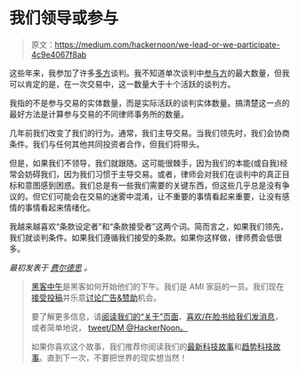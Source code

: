 # 我们领导或参与

> 原文：<https://medium.com/hackernoon/we-lead-or-we-participate-4c9e4067f8ab>

这些年来，我参加了许多[多方](https://hackernoon.com/tagged/multi-party)谈判。我不知道单次谈判中[参与方](https://hackernoon.com/tagged/participants)的最大数量，但我可以肯定的是，在一次交易中，这一数量大于十个活跃的谈判方。

我指的不是参与交易的实体数量，而是实际活跃的谈判实体数量。搞清楚这一点的最好方法是计算参与交易的不同律师事务所的数量。

几年前我们改变了我们的行为。通常，我们主导交易。当我们领先时，我们会协商条件。我们与任何其他共同投资者合作，但我们将带头。

但是，如果我们不领导，我们就跟随。这可能很棘手，因为我们的本能(或自我)经常会妨碍我们，因为我们习惯于主导交易。或者，律师会对我们在谈判中的真正目标和意图感到困惑。我们总是有一些我们需要的关键东西，但这些几乎总是没有争议的。但它们可能会在交易的迷雾中混淆，让不重要的事情看起来重要，让没有感情的事情看起来情绪化。

我越来越喜欢“条款设定者”和“条款接受者”这两个词。简而言之，如果我们领先，我们就谈判条件。如果我们遵循我们接受的条款。如果你这样做，律师费会低很多。

*最初发表于* [*费尔德思*](https://www.feld.com/archives/2017/07/we-lead-or-we-participate.html) *。*

> [黑客中午](http://bit.ly/Hackernoon)是黑客如何开始他们的下午。我们是 AMI 家庭的一员。我们现在[接受投稿](http://bit.ly/hackernoonsubmission)并乐意[讨论广告&赞助](mailto:partners@amipublications.com)机会。
> 
> 要了解更多信息，请[阅读我们的“关于”页面](https://goo.gl/4ofytp)、[喜欢/在脸书给我们发消息](http://bit.ly/HackernoonFB)，或者简单地说， [tweet/DM @HackerNoon。](https://goo.gl/k7XYbx)
> 
> 如果你喜欢这个故事，我们推荐你阅读我们的[最新科技故事](http://bit.ly/hackernoonlatestt)和[趋势科技故事](https://hackernoon.com/trending)。直到下一次，不要把世界的现实想当然！